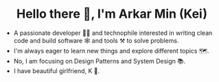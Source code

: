<h1 align="center">Hello there 👋, I'm Arkar Min (Kei)</h1>

- A passionate developer 🧑‍💻 and technophile interested in writing clean code and build software 🕸️ and tools ⚒️ to solve problems.
- I'm always eager to learn new things and explore different topics 🗺️.
- No, I am focusing on Design Patterns and System Design 📚.
- I have beautiful girlfriend, K 💙.


